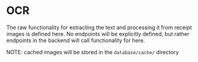 # OCR
The raw functionality for extracting the text and processing it from receipt 
images is defined here. No endpoints will be explicitly defined, but rather 
endpoints in the backend will call functionality for here.

NOTE: cached images will be stored in the `database/cache/` directory
